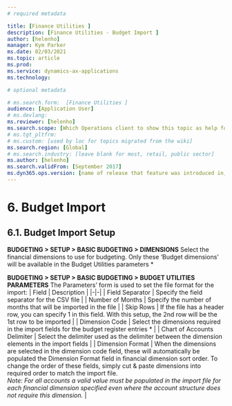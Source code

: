 ```yaml
---
# required metadata

title: [Finance Utilities ]
description: [Finance Utilities - Budget Import ]
author: [helenho]
manager: Kym Parker
ms.date: 02/03/2021
ms.topic: article
ms.prod: 
ms.service: dynamics-ax-applications
ms.technology: 

# optional metadata

# ms.search.form:  [Finance Utilities ]
audience: [Application User]
# ms.devlang: 
ms.reviewer: [helenho]
ms.search.scope: [Which Operations client to show this topic as help for, to be set by content strategist, see list here: https://microsoft.sharepoint.com/teams/DynDoc/_layouts/15/WopiFrame.aspx?sourcedoc={23419e1c-eb64-42e9-aa9b-79875b428718}&action=edit&wd=target%28Core%20Dynamics%20AX%20CP%20requirements%2Eone%7C4CC185C0%2DEFAA%2D42CD%2D94B9%2D8F2A45E7F61A%2FVersions%20list%20for%20docs%20topics%7CC14BE630%2D5151%2D49D6%2D8305%2D554B5084593C%2F%29]
# ms.tgt_pltfrm: 
# ms.custom: [used by loc for topics migrated from the wiki]
ms.search.region: [Global]
# ms.search.industry: [leave blank for most, retail, public sector]
ms.author: [helenho]
ms.search.validFrom: [September 2017]
ms.dyn365.ops.version: [name of release that feature was introduced in, see list here: https://microsoft.sharepoint.com/teams/DynDoc/_layouts/15/WopiFrame.aspx?sourcedoc={23419e1c-eb64-42e9-aa9b-79875b428718}&action=edit&wd=target%28Core%20Dynamics%20AX%20CP%20requirements%2Eone%7C4CC185C0%2DEFAA%2D42CD%2D94B9%2D8F2A45E7F61A%2FVersions%20list%20for%20docs%20topics%7CC14BE630%2D5151%2D49D6%2D8305%2D554B5084593C%2F%29]
---
```


# 6.	Budget Import
## 6.1.	Budget Import Setup

**BUDGETING > SETUP > BASIC BUDGETING > DIMENSIONS**
Select the financial dimensions to use for budgeting. Only these ‘Budget dimensions’ will be available in the Budget Utilities parameters *

**BUDGETING > SETUP > BASIC BUDGETING > BUDGET UTILITIES PARAMETERS**
The Parameters’ form is used to set the file format for the import:
|   Field    |   Description   |
|-|-|
|  Field Separator  |  Specify the field separator for the CSV file  |
|  Number of Months  |  Specify the number of months that will be imported in the file  |
|  Skip Rows  |  If the file has a header row, you can specify 1 in this field.  With this setup, the 2nd row will be the 1st row to be imported  |
|  Dimension Code  |  Select the dimensions required in the import fields for the budget register entries *  |
|  Chart of Accounts Delimiter  |  Select the delimiter used as the delimiter between the dimension elements in the import fields  |
|  Dimension Format  |  When the dimensions are selected in the dimension code field, these will automatically be populated the Dimension Format field in financial dimension sort order.  To change the order of these fields, simply cut & paste dimensions into required order to match the import file.            
*Note: For all accounts a valid value must be populated in the import file for each financial dimension specified even where the account structure does not require this dimension.* |  
